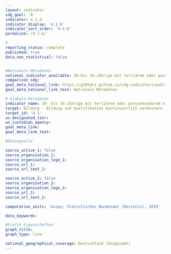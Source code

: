 ```yaml
---
layout: indicator                       
sdg_goal: '4'                       
indicator: 4.1.b                       
indicator_display: '4.1.b'                       
indicator_sort_order: '4-1-b'                       
permalink: /4-1-b/                       

#                       
reporting_status: complete                       
published: true                       
data_non_statistical: false                       


#Nationale Metadaten                       
national_indicator_available: 30-bis 34-Jährige mit tertiärem oder postsekundarem nicht-tertiären Bildungsabschluss                       
comparison_sdg:                       
goal_meta_national_link: https://g205dns.github.io/sdg-indicators/public/MetaDe/4.1.b.pdf
goal_meta_national_link_text: Nationale Metadaten                       

# Globale Metadaten                       
indicator_name: 30- bis 34-Jährige mit tertiärem oder postsekundarem nicht-tertiären Abschluss                       
target: Bildung - Bildung und Qualifikation kontinuierlich verbessern                       
target_id: '4.1'                       
un_designated_tier:                        
un_custodian_agency:                        
goal_meta_link:                        
goal_meta_link_text:                        

#Datenquelle                       

source_active_1: false                       
source_organisation_1:                        
source_organisation_logo_1:                        
source_url_1:                        
source_url_text_1:                        

source_active_2: false                       
source_organisation_2:                        
source_organisation_logo_2:                        
source_url_2:                        
source_url_text_2:                        

computation_units: '&copy; Statistisches Bundesamt (Destatis), 2019'                       

data_keywords:                        

#Grafik Eigenschaften                       
graph_title:                        
graph_type: line                       

national_geographical_coverage: Deutschland (Insgesamt)
---
```

